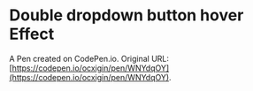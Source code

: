 # Double dropdown button hover Effect

A Pen created on CodePen.io. Original URL: [https://codepen.io/ocxigin/pen/WNYdqOY](https://codepen.io/ocxigin/pen/WNYdqOY).

